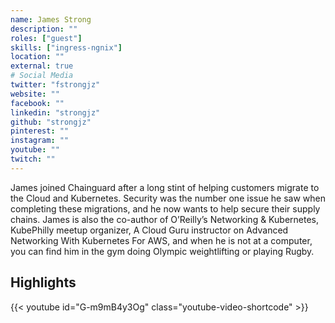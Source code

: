 ```yaml
---
name: James Strong
description: ""
roles: ["guest"]
skills: ["ingress-ngnix"]
location: ""
external: true
# Social Media 
twitter: "fstrongjz"
website: ""
facebook: ""
linkedin: "strongjz"
github: "strongjz"
pinterest: ""
instagram: ""
youtube: ""
twitch: ""
---
```


<!-- markdownlint-disable-next-line MD041-->
James joined Chainguard after a long stint of helping customers migrate to the Cloud and Kubernetes. Security was the number one issue he saw when completing these migrations, and he now wants to help secure their supply chains. James is also the co-author of O’Reilly’s Networking & Kubernetes, KubePhilly meetup organizer, A Cloud Guru instructor on Advanced Networking With Kubernetes For AWS, and when he is not at a computer, you can find him in the gym doing Olympic weightlifting or playing Rugby.

## Highlights

{{< youtube id="G-m9mB4y3Og" class="youtube-video-shortcode" >}}
